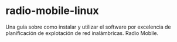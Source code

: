 # radio-mobile-linux
Una guía sobre como instalar y utilizar el software por excelencia de planificación de explotación de red inalámbricas. Radio Mobile. 
